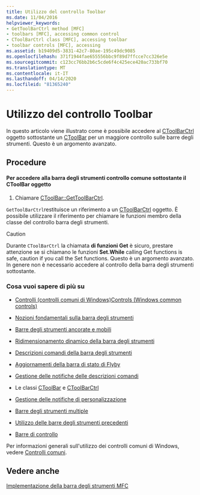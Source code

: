 ```yaml
---
title: Utilizzo del controllo Toolbar
ms.date: 11/04/2016
helpviewer_keywords:
- GetToolBarCtrl method [MFC]
- toolbars [MFC], accessing common control
- CToolBarCtrl class [MFC], accessing toolbar
- toolbar controls [MFC], accessing
ms.assetid: b19409d5-3831-42c7-80ae-195c49dc9085
ms.openlocfilehash: 371f1944fae655556bbc9f89d7ffcce7cc326e5e
ms.sourcegitcommit: c123cc76bb2b6c5cde6f4c425ece420ac733bf70
ms.translationtype: MT
ms.contentlocale: it-IT
ms.lasthandoff: 04/14/2020
ms.locfileid: "81365240"
---
```

# <a name="working-with-the-toolbar-control"></a>Utilizzo del controllo Toolbar

In questo articolo viene illustrato come è possibile accedere al [CToolBarCtrl](../mfc/reference/ctoolbarctrl-class.md) oggetto sottostante un [CToolBar](../mfc/reference/ctoolbar-class.md) per un maggiore controllo sulle barre degli strumenti. Questo è un argomento avanzato.

## <a name="procedures"></a>Procedure

#### <a name="to-access-the-toolbar-common-control-underlying-your-ctoolbar-object"></a>Per accedere alla barra degli strumenti controllo comune sottostante il CToolBar oggetto

1. Chiamare [CToolBar::GetToolBarCtrl](../mfc/reference/ctoolbar-class.md#gettoolbarctrl).

`GetToolBarCtrl`restituisce un riferimento a un [CToolBarCtrl](../mfc/reference/ctoolbarctrl-class.md) oggetto. È possibile utilizzare il riferimento per chiamare le funzioni membro della classe del controllo barra degli strumenti.

> [!CAUTION]
> Durante `CToolBarCtrl` la chiamata **di funzioni Get** è sicuro, prestare attenzione se si chiamano le funzioni **Set.While** calling Get functions is safe, caution if you call the Set functions. Questo è un argomento avanzato. In genere non è necessario accedere al controllo della barra degli strumenti sottostante.

### <a name="what-do-you-want-to-know-more-about"></a>Cosa vuoi sapere di più su

- [Controlli (controlli comuni di Windows)Controls (Windows common controls)](../mfc/controls-mfc.md)

- [Nozioni fondamentali sulla barra degli strumenti](../mfc/toolbar-fundamentals.md)

- [Barre degli strumenti ancorate e mobili](../mfc/docking-and-floating-toolbars.md)

- [Ridimensionamento dinamico della barra degli strumenti](../mfc/docking-and-floating-toolbars.md)

- [Descrizioni comandi della barra degli strumenti](../mfc/toolbar-tool-tips.md)

- [Aggiornamenti della barra di stato di Flyby](../mfc/toolbar-tool-tips.md)

- [Gestione delle notifiche delle descrizioni comandi](../mfc/handling-tool-tip-notifications.md)

- Le classi [CToolBar](../mfc/reference/ctoolbar-class.md) e [CToolBarCtrl](../mfc/reference/ctoolbarctrl-class.md)

- [Gestione delle notifiche di personalizzazione](../mfc/handling-customization-notifications.md)

- [Barre degli strumenti multiple](../mfc/toolbar-fundamentals.md)

- [Utilizzo delle barre degli strumenti precedenti](../mfc/using-your-old-toolbars.md)

- [Barre di controllo](../mfc/control-bars.md)

Per informazioni generali sull'utilizzo dei controlli comuni di Windows, vedere [Controlli comuni](/windows/win32/Controls/common-controls-intro).

## <a name="see-also"></a>Vedere anche

[Implementazione della barra degli strumenti MFC](../mfc/mfc-toolbar-implementation.md)
